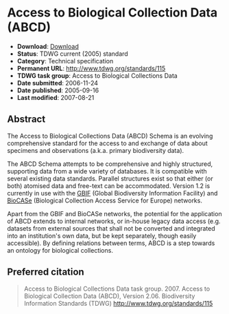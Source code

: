 # Access to Biological Collection Data (ABCD)

* **Download**: [Download](https://github.com/tdwg/abcd/archive/master.zip)
* **Status**: TDWG current (2005) standard
* **Category**: Technical specification
* **Permanent URL**: http://www.tdwg.org/standards/115
* **TDWG task group**: Access to Biological Collections Data
* **Date submitted**: 2006-11-24
* **Date published**: 2005-09-16
* **Last modified**: 2007-08-21

## Abstract

The Access to Biological Collections Data (ABCD) Schema is an evolving comprehensive standard for the access to and exchange of data about specimens and observations (a.k.a. primary biodiversity data).

The ABCD Schema attempts to be comprehensive and highly structured, supporting data from a wide variety of databases. It is compatible with several existing data standards. Parallel structures exist so that either (or both) atomised data and free-text can be accommodated. Version 1.2 is currently in use with the [GBIF](http://www.gbif.org) (Global Biodiversity Information Facility) and [BioCASe](http://www.biocase.org) (Biological Collection Access Service for Europe) networks.

Apart from the GBIF and BioCASe networks, the potential for the application of ABCD extends to internal networks, or in-house legacy data access (e.g. datasets from external sources that shall not be converted and integrated into an institution's own data, but be kept separately, though easily accessible). By defining relations between terms, ABCD is a step towards an ontology for biological collections.

## Preferred citation

> Access to Biological Collections Data task group. 2007. Access to Biological Collection Data (ABCD), Version 2.06. Biodiversity Information Standards (TDWG) http://www.tdwg.org/standards/115
